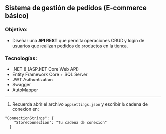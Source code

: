 ## Sistema de gestión de pedidos (E-commerce básico)

### Objetivo:

- Diseñar una **API REST** que permita operaciones CRUD y login de usuarios que realizan pedidos de productos en la tienda.

### Tecnologías:

- .NET 8 (ASP.NET Core Web API)
- Entity Framework Core + SQL Server
- JWT Authentication
- Swagger
- AutoMapper

***

1. Recuerda abrir el archivo  `appsettings.json` y escribir la cadena de conexion en:
~~~ 
"ConnectionStrings": {
    "StoreConnection": "Tu cadena de conexion"
  }
~~~